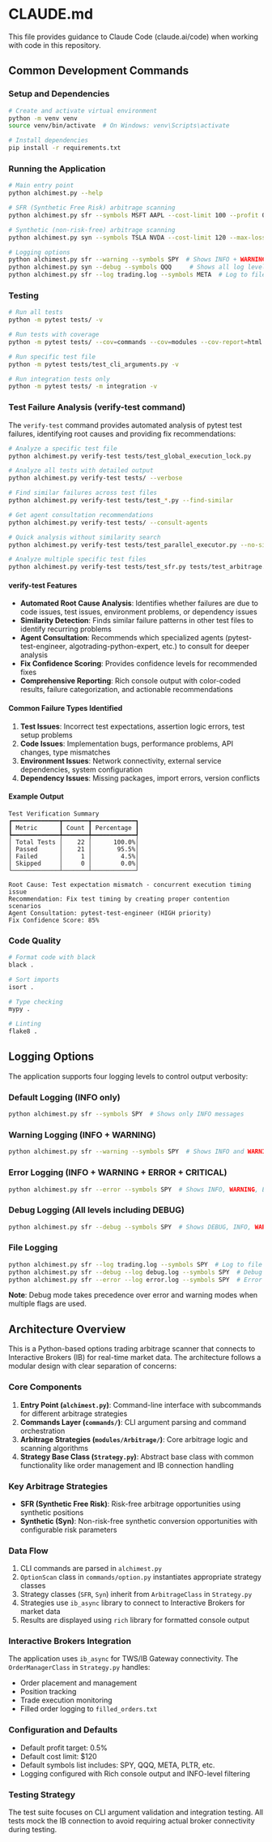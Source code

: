 # CLAUDE.md

This file provides guidance to Claude Code (claude.ai/code) when working with code in this repository.


## Common Development Commands

### Setup and Dependencies
```bash
# Create and activate virtual environment
python -m venv venv
source venv/bin/activate  # On Windows: venv\Scripts\activate

# Install dependencies
pip install -r requirements.txt
```

### Running the Application
```bash
# Main entry point
python alchimest.py --help

# SFR (Synthetic Free Risk) arbitrage scanning
python alchimest.py sfr --symbols MSFT AAPL --cost-limit 100 --profit 0.75 --quantity 2

# Synthetic (non-risk-free) arbitrage scanning
python alchimest.py syn --symbols TSLA NVDA --cost-limit 120 --max-loss 50 --max-profit 100 --quantity 3

# Logging options
python alchimest.py sfr --warning --symbols SPY  # Shows INFO + WARNING messages
python alchimest.py syn --debug --symbols QQQ     # Shows all log levels (DEBUG, INFO, WARNING, ERROR)
python alchimest.py sfr --log trading.log --symbols META  # Log to file
```

### Testing
```bash
# Run all tests
python -m pytest tests/ -v

# Run tests with coverage
python -m pytest tests/ --cov=commands --cov=modules --cov-report=html

# Run specific test file
python -m pytest tests/test_cli_arguments.py -v

# Run integration tests only
python -m pytest tests/ -m integration -v
```

### Test Failure Analysis (verify-test command)

The `verify-test` command provides automated analysis of pytest test failures, identifying root causes and providing fix recommendations:

```bash
# Analyze a specific test file
python alchimest.py verify-test tests/test_global_execution_lock.py

# Analyze all tests with detailed output
python alchimest.py verify-test tests/ --verbose

# Find similar failures across test files
python alchimest.py verify-test tests/test_*.py --find-similar

# Get agent consultation recommendations
python alchimest.py verify-test tests/ --consult-agents

# Quick analysis without similarity search
python alchimest.py verify-test tests/test_parallel_executor.py --no-similar

# Analyze multiple specific test files
python alchimest.py verify-test tests/test_sfr.py tests/test_arbitrage.py --verbose --consult-agents
```

#### verify-test Features

- **Automated Root Cause Analysis**: Identifies whether failures are due to code issues, test issues, environment problems, or dependency issues
- **Similarity Detection**: Finds similar failure patterns in other test files to identify recurring problems
- **Agent Consultation**: Recommends which specialized agents (pytest-test-engineer, algotrading-python-expert, etc.) to consult for deeper analysis
- **Fix Confidence Scoring**: Provides confidence levels for recommended fixes
- **Comprehensive Reporting**: Rich console output with color-coded results, failure categorization, and actionable recommendations

#### Common Failure Types Identified

1. **Test Issues**: Incorrect test expectations, assertion logic errors, test setup problems
2. **Code Issues**: Implementation bugs, performance problems, API changes, type mismatches
3. **Environment Issues**: Network connectivity, external service dependencies, system configuration
4. **Dependency Issues**: Missing packages, import errors, version conflicts

#### Example Output

```
Test Verification Summary
┏━━━━━━━━━━━━━┳━━━━━━━┳━━━━━━━━━━━━┓
┃ Metric      ┃ Count ┃ Percentage ┃
┡━━━━━━━━━━━━━╇━━━━━━━╇━━━━━━━━━━━━┩
│ Total Tests │    22 │      100.0%│
│ Passed      │    21 │       95.5%│
│ Failed      │     1 │        4.5%│
│ Skipped     │     0 │        0.0%│
└─────────────┴───────┴────────────┘

Root Cause: Test expectation mismatch - concurrent execution timing issue
Recommendation: Fix test timing by creating proper contention scenarios
Agent Consultation: pytest-test-engineer (HIGH priority)
Fix Confidence Score: 85%
```

### Code Quality
```bash
# Format code with black
black .

# Sort imports
isort .

# Type checking
mypy .

# Linting
flake8 .
```

## Logging Options

The application supports four logging levels to control output verbosity:

### Default Logging (INFO only)
```bash
python alchimest.py sfr --symbols SPY  # Shows only INFO messages
```

### Warning Logging (INFO + WARNING)
```bash
python alchimest.py sfr --warning --symbols SPY  # Shows INFO and WARNING messages
```

### Error Logging (INFO + WARNING + ERROR + CRITICAL)
```bash
python alchimest.py sfr --error --symbols SPY  # Shows INFO, WARNING, ERROR and CRITICAL messages
```

### Debug Logging (All levels including DEBUG)
```bash
python alchimest.py sfr --debug --symbols SPY  # Shows DEBUG, INFO, WARNING, ERROR, CRITICAL messages
```

### File Logging
```bash
python alchimest.py sfr --log trading.log --symbols SPY  # Log to file (same filter as console)
python alchimest.py sfr --debug --log debug.log --symbols SPY  # Debug mode logs all levels to file
python alchimest.py sfr --error --log error.log --symbols SPY  # Error mode logs INFO, WARNING, ERROR, CRITICAL to file
```

**Note**: Debug mode takes precedence over error and warning modes when multiple flags are used.

## Architecture Overview

This is a Python-based options trading arbitrage scanner that connects to Interactive Brokers (IB) for real-time market data. The architecture follows a modular design with clear separation of concerns:

### Core Components

1. **Entry Point (`alchimest.py`)**: Command-line interface with subcommands for different arbitrage strategies
2. **Commands Layer (`commands/`)**: CLI argument parsing and command orchestration
3. **Arbitrage Strategies (`modules/Arbitrage/`)**: Core arbitrage logic and scanning algorithms
4. **Strategy Base Class (`Strategy.py`)**: Abstract base class with common functionality like order management and IB connection handling

### Key Arbitrage Strategies

- **SFR (Synthetic Free Risk)**: Risk-free arbitrage opportunities using synthetic positions
- **Synthetic (Syn)**: Non-risk-free synthetic conversion opportunities with configurable risk parameters

### Data Flow

1. CLI commands are parsed in `alchimest.py`
2. `OptionScan` class in `commands/option.py` instantiates appropriate strategy classes
3. Strategy classes (`SFR`, `Syn`) inherit from `ArbitrageClass` in `Strategy.py`
4. Strategies use `ib_async` library to connect to Interactive Brokers for market data
5. Results are displayed using `rich` library for formatted console output

### Interactive Brokers Integration

The application uses `ib_async` for TWS/IB Gateway connectivity. The `OrderManagerClass` in `Strategy.py` handles:
- Order placement and management
- Position tracking
- Trade execution monitoring
- Filled order logging to `filled_orders.txt`

### Configuration and Defaults

- Default profit target: 0.5%
- Default cost limit: $120
- Default symbols list includes: SPY, QQQ, META, PLTR, etc.
- Logging configured with Rich console output and INFO-level filtering

### Testing Strategy

The test suite focuses on CLI argument validation and integration testing. All tests mock the IB connection to avoid requiring actual broker connectivity during testing.
